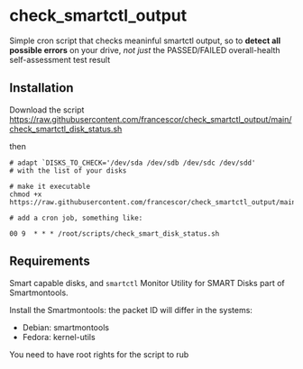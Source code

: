 # check_smartctl_output

Simple cron script that checks meaninful smartctl output, so to **detect all possible errors** on your drive, *not just* the PASSED/FAILED overall-health self-assessment test result

## Installation

Download the script https://raw.githubusercontent.com/francescor/check_smartctl_output/main/check_smartctl_disk_status.sh

then

```
# adapt `DISKS_TO_CHECK='/dev/sda /dev/sdb /dev/sdc /dev/sdd'
# with the list of your disks

# make it executable
chmod +x https://raw.githubusercontent.com/francescor/check_smartctl_output/main/check_smartctl_disk_status.sh

# add a cron job, something like:

00 9  * * * /root/scripts/check_smart_disk_status.sh
```

## Requirements 

Smart capable disks, and `smartctl` Monitor Utility for SMART Disks part of Smartmontools. 

Install the Smartmontools: the packet ID will differ in the systems:

*    Debian: smartmontools
*    Fedora: kernel-utils

You need to have root rights for the script to rub
